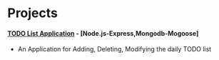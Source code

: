 # Projects

#### [TODO List Application](https://github.com/HamidHeyde/nodeJS/tree/master/ToDoList) - [Node.js-Express,Mongodb-Mogoose]
* An Application for Adding, Deleting, Modifying the daily TODO list